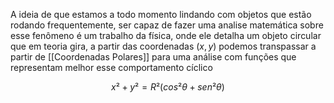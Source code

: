 A ideia de que estamos a todo momento lindando com objetos que estão rodando frequentemente, ser capaz de fazer uma analise matemática sobre esse fenômeno é um trabalho da física, onde ele detalha um objeto circular que em teoria gira, a partir das 
coordenadas $(x,y)$ podemos transpassar a partir de [[Coordenadas Polares]] para uma análise 
com funções que representam melhor esse comportamento cíclico

$$x²+y²=R²(cos²\theta+sen²\theta)$$

